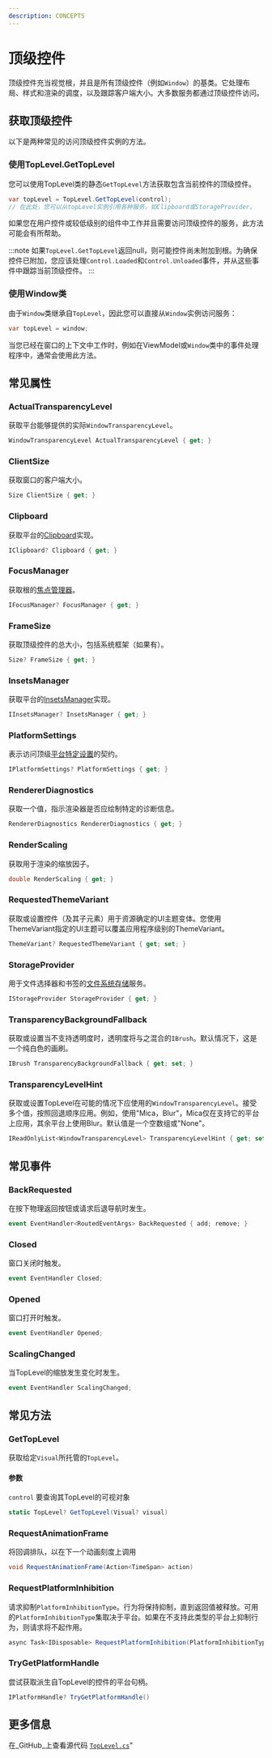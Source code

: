 ```yaml
---
description: CONCEPTS
---
```


# 顶级控件

顶级控件充当视觉根，并且是所有顶级控件（例如`Window`）的基类。它处理布局、样式和渲染的调度，以及跟踪客户端大小。大多数服务都通过顶级控件访问。

## 获取顶级控件

以下是两种常见的访问顶级控件实例的方法。

### 使用TopLevel.GetTopLevel

您可以使用TopLevel类的静态`GetTopLevel`方法获取包含当前控件的顶级控件。

```cs
var topLevel = TopLevel.GetTopLevel(control);
// 在此处，您可以从topLevel实例引用各种服务，如Clipboard或StorageProvider。
```

如果您在用户控件或较低级别的组件中工作并且需要访问顶级控件的服务，此方法可能会有所帮助。

:::note
如果`TopLevel.GetTopLevel`返回null，则可能控件尚未附加到根。为确保控件已附加，您应该处理`Control.Loaded`和`Control.Unloaded`事件，并从这些事件中跟踪当前顶级控件。
:::

### 使用Window类

由于`Window`类继承自`TopLevel`，因此您可以直接从`Window`实例访问服务：

```cs
var topLevel = window;
```

当您已经在窗口的上下文中工作时，例如在ViewModel或`Window`类中的事件处理程序中，通常会使用此方法。

## 常见属性

### ActualTransparencyLevel

获取平台能够提供的实际`WindowTransparencyLevel`。

```cs
WindowTransparencyLevel ActualTransparencyLevel { get; }
```

### ClientSize

获取窗口的客户端大小。

```cs
Size ClientSize { get; }
```

### Clipboard

获取平台的[Clipboard](./services/clipboard)实现。

```cs
IClipboard? Clipboard { get; }
```

### FocusManager

获取根的[焦点管理器](./services/focus-manager)。

```cs
IFocusManager? FocusManager { get; }
```

### FrameSize

获取顶级控件的总大小，包括系统框架（如果有）。

```cs
Size? FrameSize { get; }
```

### InsetsManager

获取平台的[InsetsManager](./services/insets-manager)实现。

```cs
IInsetsManager? InsetsManager { get; }
```

### PlatformSettings

表示访问顶级[平台特定设置](./services/platform-settings)的契约。

```cs
IPlatformSettings? PlatformSettings { get; }
```

### RendererDiagnostics

获取一个值，指示渲染器是否应绘制特定的诊断信息。

```cs
RendererDiagnostics RendererDiagnostics { get; }
```

### RenderScaling

获取用于渲染的缩放因子。

```cs
double RenderScaling { get; }
```

### RequestedThemeVariant

获取或设置控件（及其子元素）用于资源确定的UI主题变体。您使用ThemeVariant指定的UI主题可以覆盖应用程序级别的ThemeVariant。

```cs
ThemeVariant? RequestedThemeVariant { get; set; }
```

### StorageProvider

用于文件选择器和书签的[文件系统存储](./services/storage-provider/)服务。

```cs
IStorageProvider StorageProvider { get; }
```

### TransparencyBackgroundFallback

获取或设置当不支持透明度时，透明度将与之混合的`IBrush`。默认情况下，这是一个纯白色的画刷。

```cs
IBrush TransparencyBackgroundFallback { get; set; }
```

### TransparencyLevelHint

获取或设置TopLevel在可能的情况下应使用的`WindowTransparencyLevel`。接受多个值，按照回退顺序应用。例如，使用"Mica，Blur"，Mica仅在支持它的平台上应用，其余平台上使用Blur。默认值是一个空数组或"None"。

```cs
IReadOnlyList<WindowTransparencyLevel> TransparencyLevelHint { get; set; }
```

## 常见事件

### BackRequested

在按下物理返回按钮或请求后退导航时发生。

```cs
event EventHandler<RoutedEventArgs> BackRequested { add; remove; }
```

### Closed

窗口关闭时触发。

```cs
event EventHandler Closed;
```

### Opened

窗口打开时触发。

```cs
event EventHandler Opened;
```

### ScalingChanged

当TopLevel的缩放发生变化时发生。

```cs
event EventHandler ScalingChanged;
```

## 常见方法

### GetTopLevel

获取给定`Visual`所托管的`TopLevel`。

#### 参数

`control`
要查询其TopLevel的可视对象

```cs
static TopLevel? GetTopLevel(Visual? visual)
```

### RequestAnimationFrame

将回调排队，以在下一个动画刻度上调用

```cs
void RequestAnimationFrame(Action<TimeSpan> action)
```

### RequestPlatformInhibition

请求抑制`PlatformInhibitionType`。行为将保持抑制，直到返回值被释放。可用的`PlatformInhibitionType`集取决于平台。如果在不支持此类型的平台上抑制行为，则请求将不起作用。

```cs
async Task<IDisposable> RequestPlatformInhibition(PlatformInhibitionType type, string reason)
```

### TryGetPlatformHandle

尝试获取派生自TopLevel的控件的平台句柄。

```cs
IPlatformHandle? TryGetPlatformHandle()
```

## 更多信息

在_GitHub_上查看源代码 [`TopLevel.cs`](https://github.com/AvaloniaUI/Avalonia/blob/master/src/Avalonia.Controls/TopLevel.cs)"
